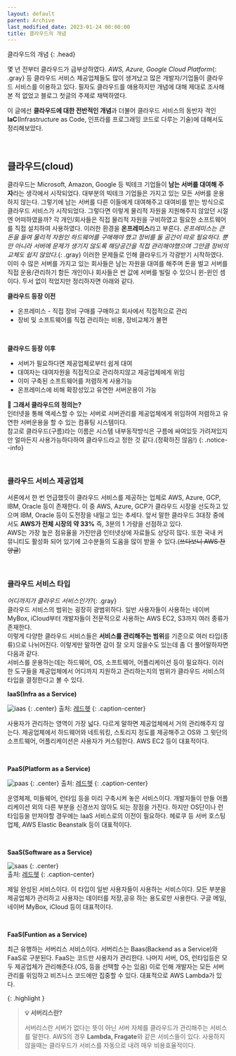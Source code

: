 ```yaml
---
layout: default
parent: Archive
last_modified_date: 2023-01-24 00:00:00
title: 클라우드의 개념
---
```


클라우드의 개념
{: .head}


몇 년 전부터 클라우드가 급부상하였다. *AWS, Azure, Google Cloud Platform*{: .gray} 등 클라우드 서비스 제공업체들도 많이 생겨났고 많은 개발자/기업들이 클라우드 서비스를 이용하고 있다. 필자도 클라우드를 애용하지만 개념에 대해 제대로 조사해본 적 없었고 블로그 첫글의 주제로 채택하였다.

이 글에선 **클라우드에 대한 전반적인 개념**과 더불어 클라우드 서비스의 동반자 격인 **IaC**(Infrastructure as Code, 인프라를 프로그래밍 코드로 다루는 기술)에 대해서도 정리해보았다.  


<br />  

## 클라우드(cloud)
클라우드는 Microsoft, Amazon, Google 등 빅테크 기업들이 **남는 서버를 대여해 주자**라는 생각에서 시작되었다. 대부분의 빅테크 기업들은 가지고 있는 모든 서버를 운용하지 않는다. 그렇기에 남는 서버를 다른 이들에게 대여해주고 대여비를 받는 방식으로 클라우드 서비스가 시작되었다. 그렇다면 이렇게 물리적 자원을 지원해주지 않았던 시절엔 어떠하였을까? 각 개인/회사들은 직접 물리적 자원을 구비하였고 필요한 소프트웨어를 직접 설치하여 사용하였다. 이러한 환경을 **온프레미스**라고 부른다. *온프레미스는 큰 돈을 들여 물리적 자원인 하드웨어를 구매해야 했고 장비를 둘 공간이 따로 필요하다. 뿐만 아니라 서버에 문제가 생기지 않도록 해당공간을 직접 관리해야했으며 그만큼 장비의 교체도 쉽지 않았다.*{: .gray} 이러한 문제들로 인해 클라우드가 각광받기 시작하였다. 이미 수 많은 서버를 가지고 있는 회사들은 남는 자원을 대여를 해주며 돈을 벌고 서버를 직접 운용/관리하기 함든 개인이나 회사들은 싼 값에 서버를 빌릴 수 있으니 윈-윈인 셈이다. 두서 없이 적었지만 정리하자면 아래와 같다.  

**클라우드 등장 이전**  
- 온프레미스 - 직접 장비 구매를 구매하고 회사에서 직접적으로 관리  
- 장비 및 소프트웨어를 직접 관리하는 비용, 장비교체가 불편   

<br />

**클라우드 등장 이후**  
- 서버가 필요하다면 제공업체로부터 쉽게 대여  
- 대여자는 대여자원을 직접적으로 관리하지않고 제공업체에게 위임  
- 이미 구축된 소프트웨어를 저렴하게 사용가능  
- 온프레미스에 비해 확장성있고 유연한 서버운용이 가능  


**🤔 그래서 클라우드의 정의는?**  
인터넷을 통해 액세스할 수 있는 서버로 서버관리를 제공업체에게 위임하여 저렴하고 유연한 서버운용을 할 수 있는 컴퓨팅 시스템이다.  
참고로 클라우드(구름)라는 이름은 시스템 내부동작방식은 구름에 싸여있듯 가려져있지만 얼마든지 사용가능하다하여 클라우드라고 정한 것 같다.(정확하진 않음!)
{: .notice--info}

<br />  

### 클라우드 서비스 제공업체  
서론에서 한 번 언급했듯이 클라우드 서비스를 제공하는 업체로 AWS, Azure, GCP, IBM, Oracle 등이 존재한다. 이 중 AWS, Azure, GCP가 클라우드 시장을 선도하고 있으며 IBM, Oracle 등이 도전장을 내밀고 있는 추세다. 앞서 말한 클라우드 3대장 중에서도 **AWS가 전체 시장의 약 33%** 즉, 3분의 1 가량을 선점하고 있다.  
AWS는 가장 높은 점유율을 가진만큼 인터넷상에 자료들도 상당히 많다. 또한 국내 커뮤니티도 활성화 되어 있기에 고수분들의 도움을 많이 받을 수 있다.(~~쓰다보니 AWS 찬양글~~)

<br />  

### 클라우드 서비스 타입
*어디까지가 클라우드 서비스인가?*{: .gray}  
클라우드 서비스의 범위는 굉장히 광범위하다. 일반 사용자들이 사용하는 네이버 MyBox, iCloud부터 개발자들이 전문적으로 사용하는 AWS EC2, S3까지 여러 종류가 존재한다.  
이렇게 다양한 클라우드 서비스들은 **서비스를 관리해주는 범위**를 기준으로 여러 타입(종류)으로 나뉘어진다. 이렇게만 말하면 감이 잘 오지 않을수도 있는데 좀 더 풀어말하자면 다음과 같다.  
서비스를 운용하는데는 하드웨어, OS, 소프트웨어, 어플리케이션 등이 필요하다. 이러한 도구들을 제공업체에서 어디까지 지원하고 관리하는지의 범위가 클라우드 서비스의 타입을 결정한다고 볼 수 있다.  


**IaaS(Infra as a Service)**  

![iaas](https://user-images.githubusercontent.com/52196792/214484508-7bef2fb2-a758-4069-9e5a-cf59b799c326.png)
{: .center}
출처: [레드헷](https://www.redhat.com/en/topics/cloud-computing/iaas-vs-paas-vs-saas)
{: .caption-center}

사용자가 관리하는 영역이 가장 넓다. 다르게 말하면 제공업체에서 거의 관리해주지 않는다. 제공업체에서 하드웨어와 네트워킹, 스토리지 정도를 제공해주고 OS와 그 윗단의 소프트웨어, 어플리케이션은 사용자가 커스텀한다. AWS EC2 등이 대표적이다.  

<br />  

**PaaS(Platform as a Service)**  

![paas](https://user-images.githubusercontent.com/52196792/214484515-c325fd80-8e74-48ec-800f-c3976a33563f.png)
{: .center}
출처: [레드헷](https://www.redhat.com/en/topics/cloud-computing/iaas-vs-paas-vs-saas)
{: .caption-center}  

운영체제, 미들웨어, 런타임 등을 미리 구축시켜 놓은 서비스이다. 개발자들이 만들 어플리케이션 외의 다른 부분을 신경쓰지 않아도 되는 장점을 가진다. 하지만 OS단이나 런타임등을 만져야할 경우에는 IaaS 서비스로의 이전이 필요하다. 헤로쿠 등 서버 호스팅 업체, AWS Elastic Beanstalk 등이 대표적이다.  

<br />  

**SaaS(Software as a Service)**  

![saas](https://user-images.githubusercontent.com/52196792/214484520-dead8984-b4ea-4784-99e5-3431e55ee37e.png)
{: .center}  
출처: [레드헷](https://www.redhat.com/en/topics/cloud-computing/iaas-vs-paas-vs-saas)
{: .caption-center}  

제일 완성된 서비스이다. 이 타입이 일반 사용자들이 사용하는 서비스이다. 모든 부분을 제공업체가 관리하고 사용자는 데이터를 저장,공유 하는 용도로만 사용한다. 구글 메일, 네이버 MyBox, iCloud 등이 대표적이다.  

<br />  

**FaaS(Funtion as a Service)**  

최근 유행하는 서버리스 서비스이다. 서버리스는 Baas(Backend as a Service)와 FaaS로 구분된다. FaaS는 코드만 사용자가 관리한다. 나머지 서버, OS, 런타임등은 모두 제공업체가 관리해준다.(OS, 등을 선택할 수는 있음) 이로 인해 개발자는 모든 서버관리를 위임하고 비즈니스 코드에만 집중할 수 있다. 대표적으로 AWS Lambda가 있다.  


{: .highlight }
> **💡 서버리스란?**  
>
>서버리스란 서버가 없다는 뜻이 아닌 서버 자체를 클라우드가 관리해주는 서비스를 말한다. AWS의 경우 **Lambda, Fragate**와 같은 서비스들이 있다. 사용하지 않을때는 클라우드가 서비스를 자동으로 내려 매우 비용효율적이다.  